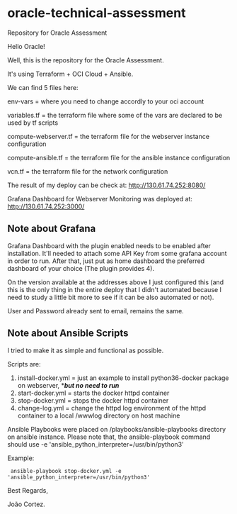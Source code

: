 # oracle-technical-assessment
Repository for Oracle Assessment

Hello Oracle!

Well, this is the repository for the Oracle Assessment.

It's using Terraform + OCI Cloud + Ansible.

We can find 5 files here:

env-vars = where you need to change accordly to your oci account

variables.tf = the terraform file where some of the vars are declared to be used by tf scripts

compute-webserver.tf = the terraform file for the webserver instance configuration

compute-ansible.tf = the terraform file for the ansible instance configuration

vcn.tf = the terraform file for the network configuration

The result of my deploy can be check at: http://130.61.74.252:8080/

Grafana Dashboard for Webserver Monitoring was deployed at: http://130.61.74.252:3000/

Note about Grafana
------------------

Grafana Dashboard with the plugin enabled needs to be enabled after installation. It'll needed to attach some API Key from some grafana account in order to run. After that, just put as home dashboard the preferred dashboard of your choice (The plugin provides 4). 

On the version available at the addresses above I just configured this (and this is the only thing in the entire deploy that I didn't automated because I need to study a little bit more to see if it can be also automated or not).

User and Password already sent to email, remains the same.

Note about Ansible Scripts
--------------------------

I tried to make it as simple and functional as possible.

Scripts are:

1) install-docker.yml          = just an example to install python36-docker package on webserver, ****but no need to run***
2) start-docker.yml            = starts the docker httpd container
3) stop-docker.yml             = stops the docker httpd container
4) change-log.yml     = change the httpd log environment of the httpd container to a local /wwwlog directory on host machine

Ansible Playbooks were placed on /playbooks/ansible-playbooks directory on ansible instance. Please note that, the ansible-playbook command should use -e 'ansible_python_interpreter=/usr/bin/python3'

Example:
     
     ansible-playbook stop-docker.yml -e 'ansible_python_interpreter=/usr/bin/python3'
   
Best Regards,

João Cortez.
